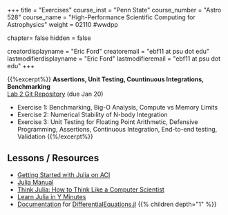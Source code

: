 +++
title = "Exercises"
course_inst = "Penn State"
course_number = "Astro 528"
course_name = "High-Performance Scientific Computing for Astrophysics"
weight = 02110  #wwdpp

chapter= false
hidden = false

creatordisplayname = "Eric Ford"
creatoremail = "ebf11 at psu dot edu"
lastmodifierdisplayname = "Eric Ford"
lastmodifieremail = "ebf11 at psu dot edu"
+++

{{%excerpt%}}
<b>Assertions, Unit Testing, Countinuous Integrations, Benchmarking</b><br />
[Lab 2 Git Repository](https://github.com/PsuAstro528/lab2-start) (due Jan 20)

- Exercise 1: Benchmarking, Big-O Analysis, Compute vs Memory Limits
- Exercise 2: Numerical Stability of N-body Integration
- Exercise 3: Unit Testing for Floating Point Arithmetic, Defensive Programming, Assertions, Continuous Integration, End-to-end testing, Validation
{{%/excerpt%}}

## Lessons / Resources
- [Getting Started with Julia on ACI](/lessons/week1/how-to-use-aci)
- [Julia Manual](http://docs.julialang.org/en/v1.0/)
- [Think Julia: How to Think Like a Computer Scientist](https://benlauwens.github.io/ThinkJulia.jl/latest/book.html)
- [Learn Julia in Y Minutes](https://learnxinyminutes.com/docs/julia/)
- [Documentation](http://docs.juliadiffeq.org/stable/) for [DifferentialEquations.jl](https://github.com/JuliaDiffEq/DifferentialEquations.jl)
{{% children depth="1" %}}
